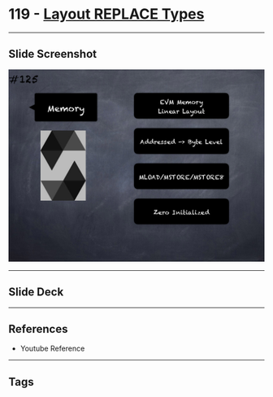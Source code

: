 # 119 - [Layout REPLACE Types](Layout%20FILENAME%20Types.md)


___
## Slide Screenshot
![119.png](../images/solidity201/119.png)
___
## Slide Deck

___
## References
- Youtube Reference
___
## Tags